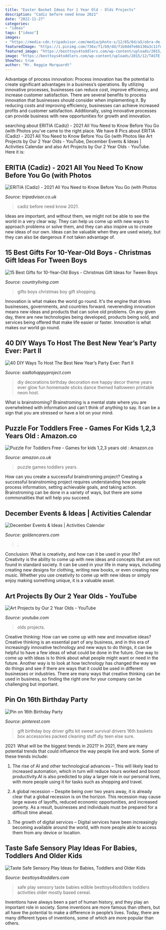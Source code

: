```yaml
---
title: "Easter Basket Ideas For 1 Year Old - Olds Projects"
description: "Cadiz before need know 2021"
date: "2022-11-27"
categories:
- "ideas"
tags: ["ideas"]
images:
- "https://media-cdn.tripadvisor.com/media/photo-s/12/65/6d/a5/obra-de-pintura.jpg"
featuredImage: "https://i.pinimg.com/736x/f1/b9/dd/f1b9ddfe66130a3c11fdda5e9ba64041--survival-kit-gifts-new-driver-survival-kit.jpg"
featured_image: "https://besttoys4toddlers.com/wp-content/uploads/2015/12/TASTE-SAFE-sensory-play-ideas-for-kids.jpg"
image: "https://besttoys4toddlers.com/wp-content/uploads/2015/12/TASTE-SAFE-sensory-play-ideas-for-kids.jpg"
ShowToc: true
author: "Mr. Reggie Marquardt"
---
```



Advantage of process innovation:
Process innovation has the potential to create significant advantages in a business’s operations. By utilizing innovative processes, businesses can reduce cost, improve efficiency, and increase customer satisfaction.
There are several benefits to process innovation that businesses should consider when implementing it. By reducing costs and improving efficiency, businesses can achieve increased profits and customer satisfaction. Additionally, using innovative processes can provide business with new opportunities for growth and innovation.

	

		
searching about ERITIA (Cadiz) - 2021 All You Need to Know Before You Go (with Photos you've came to the right place. We have 8 Pics about ERITIA (Cadiz) - 2021 All You Need to Know Before You Go (with Photos like Art Projects by Our 2 Year Olds - YouTube, December Events &amp; Ideas | Activities Calendar and also Art Projects by Our 2 Year Olds - YouTube. Here it is:
		
    
## ERITIA (Cadiz) - 2021 All You Need To Know Before You Go (with Photos

<img loading=lazy src="https://media-cdn.tripadvisor.com/media/photo-s/12/65/6d/a5/obra-de-pintura.jpg" onerror="this.onerror=null;this.src='https://tse4.mm.bing.net/th?id=OIP.qJfXrHRDiD5ctGSxANrCFAAAAA&amp;pid=15.1';" alt="ERITIA (Cadiz) - 2021 All You Need to Know Before You Go (with Photos">

_Source: tripadvisor.co.uk_

>cadiz before need know 2021. 

	

Ideas are important, and without them, we might not be able to see the world in a very clear way. They can help us come up with new ways to approach problems or solve them, and they can also inspire us to create new ideas of our own. Ideas can be valuable when they are used wisely, but they can also be dangerous if not taken advantage of.

    
## 15 Best Gifts For 10-Year-Old Boys - Christmas Gift Ideas For Tween Boys

<img loading=lazy src="https://hips.hearstapps.com/hmg-prod.s3.amazonaws.com/images/gifts-for-10-year-old-boys-1539982939.jpg?crop=1xw:1xh;center,top&amp;resize=1200:*" onerror="this.onerror=null;this.src='https://tse1.mm.bing.net/th?id=OIP.a1Uv7Lo2qxbuGDmXXpC3VQHaDt&amp;pid=15.1';" alt="15 Best Gifts for 10-Year-Old Boys - Christmas Gift Ideas for Tween Boys">

_Source: countryliving.com_

>gifts boys christmas boy gift shopping. 

	

Innovation is what makes the world go round. It's the engine that drives businesses, governments, and countries forward. neverending innovation means new ideas and products that can solve old problems. On any given day, there are new technologies being developed, products being sold, and services being offered that make life easier or faster. Innovation is what makes our world go round.

    
## 40 DIY Ways To Host The Best New Year’s Party Ever: Part II

<img loading=lazy src="http://sadtohappyproject.com/wp-content/uploads/2014/12/diy-new-year-party-decorations-birthday-party-decorations-ideas18.jpg" onerror="this.onerror=null;this.src='https://tse2.mm.bing.net/th?id=OIP.o9Nc2ChZElrNrT0siW87FQHaLE&amp;pid=15.1';" alt="40 DIY Ways To Host The Best New Year’s Party Ever: Part II">

_Source: sadtohappyproject.com_

>diy decorations birthday decoration eve happy decor theme years ever glow fun homemade sticks dance themed halloween printable neon host. 

	

What is brainstroming? Brainstroming is a mental state where you are overwhelmed with information and can't think of anything to say. It can be a sign that you are stressed or have a lot on your mind.

    
## Puzzle For Toddlers Free - Games For Kids 1,2,3 Years Old : Amazon.co

<img loading=lazy src="https://images-eu.ssl-images-amazon.com/images/I/A1L6d3RksOL.png" onerror="this.onerror=null;this.src='https://tse1.mm.bing.net/th?id=OIP.o9BbMjCbhCJBzQn-Q36DogHaEK&amp;pid=15.1';" alt="Puzzle For Toddlers Free - Games for kids 1,2,3 years old : Amazon.co">

_Source: amazon.co.uk_

>puzzle games toddlers years. 

	

How can you create a successful brainstroming project?
Creating a successful brainstroming project requires understanding how people process information, setting achievable goals, and taking action. Brainstroming can be done in a variety of ways, but there are some commonalities that will help you succeed.

    
## December Events &amp; Ideas | Activities Calendar

<img loading=lazy src="https://www.goldencarers.com/assets/img/calendar/12-december-wide.jpg" onerror="this.onerror=null;this.src='https://tse2.mm.bing.net/th?id=OIP.JCqTUC6YZicFqOjSI1FTRAHaDw&amp;pid=15.1';" alt="December Events &amp; Ideas | Activities Calendar">

_Source: goldencarers.com_

>. 

	

Conclusion: What is creativity, and how can it be used in your life?
Creativity is the ability to come up with new ideas and concepts that are not found in standard society. It can be used in your life in many ways, including creating new designs for clothing, writing new books, or even creating new music. Whether you use creativity to come up with new ideas or simply enjoy making something unique, it is a valuable asset.

    
## Art Projects By Our 2 Year Olds - YouTube

<img loading=lazy src="http://i.ytimg.com/vi/SNzwzEPuqYA/maxresdefault.jpg" onerror="this.onerror=null;this.src='https://tse2.mm.bing.net/th?id=OIP.52f4juczKAWaClaXNSwOuAHaEK&amp;pid=15.1';" alt="Art Projects by Our 2 Year Olds - YouTube">

_Source: youtube.com_

>olds projects. 

	

Creative thinking: How can we come up with new and innovative ideas?
Creative thinking is an essential part of any business, and in this era of increasingly innovative technology and new ways to do things, it can be helpful to have a few ideas of what could be done in the future. One way to come up with ideas is to think about what people might want or need in the future. Another way is to look at how technology has changed the way we do things and see if there are ways that it could be used in different businesses or industries. There are many ways that creative thinking can be used in business, so finding the right one for your company can be challenging but important.

    
## Pin On 16th Birthday Party

<img loading=lazy src="https://i.pinimg.com/736x/f1/b9/dd/f1b9ddfe66130a3c11fdda5e9ba64041--survival-kit-gifts-new-driver-survival-kit.jpg" onerror="this.onerror=null;this.src='https://tse2.mm.bing.net/th?id=OIP.mkHhjY4e5StHzH7V6MCLsAHaJ6&amp;pid=15.1';" alt="Pin on 16th Birthday Party">

_Source: pinterest.com_

>gift birthday boy driver gifts kit sweet survival drivers 16th baskets box accessories packed cleaning stuff diy teen else sure. 

	

2021: What will be the biggest trends in 2021?
In 2021, there are many potential trends that could influence the way people live and work. Some of these trends include:
1. The rise of AI and other technological advances – This will likely lead to increased automation, which in turn will reduce hours worked and boost productivity.AI is also predicted to play a larger role in our personal lives, with more people using it for tasks such as shopping and travel.

2. A global recession – Despite being over two years away, it is already clear that a global recession is on the horizon. This recession may cause large waves of layoffs, reduced economic opportunities, and increased poverty. As a result, businesses and individuals must be prepared for a difficult time ahead.

3. The growth of digital services – Digital services have been increasingly becoming available around the world, with more people able to access them from any device or location.

    
## Taste Safe Sensory Play Ideas For Babies, Toddlers And Older Kids

<img loading=lazy src="https://besttoys4toddlers.com/wp-content/uploads/2015/12/TASTE-SAFE-sensory-play-ideas-for-kids.jpg" onerror="this.onerror=null;this.src='https://tse2.mm.bing.net/th?id=OIP.JuhIk3IQdj3Lh7FRx9fXYgHaLH&amp;pid=15.1';" alt="Taste Safe Sensory Play Ideas for Babies, Toddlers and Older Kids">

_Source: besttoys4toddlers.com_

>safe play sensory taste babies edible besttoys4toddlers toddlers activities older mostly based cereal. 

	

Inventions have always been a part of human history, and they play an important role in society. Some inventions are more famous than others, but all have the potential to make a difference in people’s lives. Today, there are many different types of inventions, some of which are more popular than others.

